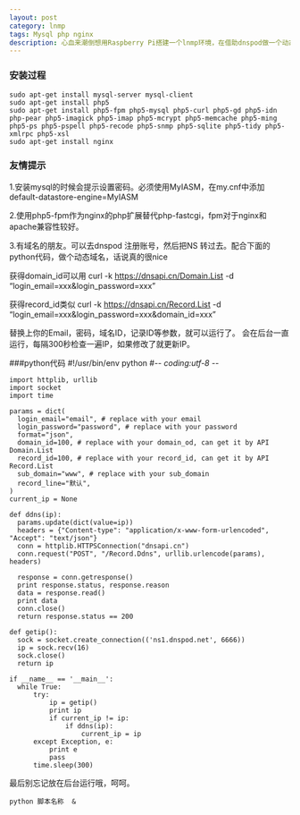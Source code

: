 ```yaml
---
layout: post
category: lnmp
tags: Mysql php nginx
description: 心血来潮倒想用Raspberry Pi搭建一个lnmp环境，在借助dnspod做一个动态域名解析（还没有验证），那必须毫不犹豫的折腾一下了。
---
```


### 安装过程
    sudo apt-get install mysql-server mysql-client
    sudo apt-get install php5
    sudo apt-get install php5-fpm php5-mysql php5-curl php5-gd php5-idn php-pear php5-imagick php5-imap php5-mcrypt php5-memcache php5-ming php5-ps php5-pspell php5-recode php5-snmp php5-sqlite php5-tidy php5-xmlrpc php5-xsl
    sudo apt-get install nginx

### 友情提示

 1.安装mysql的时候会提示设置密码。必须使用MyIASM，在my.cnf中添加default-datastore-engine=MyIASM

 2.使用php5-fpm作为nginx的php扩展替代php-fastcgi，fpm对于nginx和apache兼容性较好。

 3.有域名的朋友。可以去dnspod 注册账号，然后把NS 转过去。配合下面的python代码，做个动态域名，话说真的很nice

  获得domain_id可以用 curl -k https://dnsapi.cn/Domain.List -d “login_email=xxx&login_password=xxx”

  获得record_id类似 curl -k https://dnsapi.cn/Record.List -d “login_email=xxx&login_password=xxx&domain_id=xxx”

  替换上你的Email，密码，域名ID，记录ID等参数，就可以运行了。 会在后台一直运行，每隔300秒检查一遍IP，如果修改了就更新IP。

###python代码
    #!/usr/bin/env python
    #-*- coding:utf-8 -*-
  
    import httplib, urllib
    import socket
    import time
  
    params = dict(
      login_email="email", # replace with your email
      login_password="password", # replace with your password
      format="json",
      domain_id=100, # replace with your domain_od, can get it by API Domain.List
      record_id=100, # replace with your record_id, can get it by API Record.List
      sub_domain="www", # replace with your sub_domain
      record_line="默认",
    )
    current_ip = None
  
    def ddns(ip):
      params.update(dict(value=ip))
      headers = {"Content-type": "application/x-www-form-urlencoded", "Accept": "text/json"}
      conn = httplib.HTTPSConnection("dnsapi.cn")
      conn.request("POST", "/Record.Ddns", urllib.urlencode(params), headers)
     
      response = conn.getresponse()
      print response.status, response.reason
      data = response.read()
      print data
      conn.close()
      return response.status == 200
  
    def getip():
      sock = socket.create_connection(('ns1.dnspod.net', 6666))
      ip = sock.recv(16)
      sock.close()
      return ip
  
    if __name__ == '__main__':
      while True:
          try:
              ip = getip()
              print ip
              if current_ip != ip:
                  if ddns(ip):
                      current_ip = ip
          except Exception, e:
              print e
              pass
          time.sleep(300)

最后别忘记放在后台运行哦，呵呵。

    python 脚本名称  &

